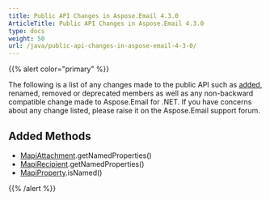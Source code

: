 ```yaml
---
title: Public API Changes in Aspose.Email 4.3.0
ArticleTitle: Public API Changes in Aspose.Email 4.3.0
type: docs
weight: 50
url: /java/public-api-changes-in-aspose-email-4-3-0/
---
```


{{% alert color="primary" %}} 

The following is a list of any changes made to the public API such as [added](/email/java/public-api-changes-in-aspose-email-4-3-0/), renamed, removed or deprecated members as well as any non-backward compatible change made to Aspose.Email for .NET. If you have concerns about any change listed, please raise it on the Aspose.Email support forum.
## **Added Methods**
- [MapiAttachment](https://apireference.aspose.com/email/java/com.aspose.email/MapiAttachment).getNamedProperties()
- [MapiRecipient](https://apireference.aspose.com/email/java/com.aspose.email.class-use/MapiRecipient).getNamedProperties()
- [MapiProperty](https://apireference.aspose.com/email/java/com.aspose.email.class-use/MapiProperty).isNamed()

{{% /alert %}}
